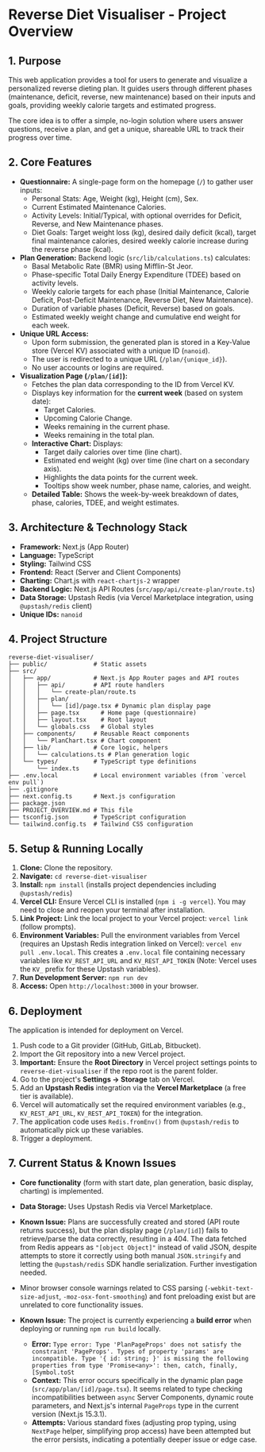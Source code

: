 # Reverse Diet Visualiser - Project Overview

## 1. Purpose

This web application provides a tool for users to generate and visualize a personalized reverse dieting plan. It guides users through different phases (maintenance, deficit, reverse, new maintenance) based on their inputs and goals, providing weekly calorie targets and estimated progress.

The core idea is to offer a simple, no-login solution where users answer questions, receive a plan, and get a unique, shareable URL to track their progress over time.

## 2. Core Features

*   **Questionnaire:** A single-page form on the homepage (`/`) to gather user inputs:
    *   Personal Stats: Age, Weight (kg), Height (cm), Sex.
    *   Current Estimated Maintenance Calories.
    *   Activity Levels: Initial/Typical, with optional overrides for Deficit, Reverse, and New Maintenance phases.
    *   Diet Goals: Target weight loss (kg), desired daily deficit (kcal), target final maintenance calories, desired weekly calorie increase during the reverse phase (kcal).
*   **Plan Generation:** Backend logic (`src/lib/calculations.ts`) calculates:
    *   Basal Metabolic Rate (BMR) using Mifflin-St Jeor.
    *   Phase-specific Total Daily Energy Expenditure (TDEE) based on activity levels.
    *   Weekly calorie targets for each phase (Initial Maintenance, Calorie Deficit, Post-Deficit Maintenance, Reverse Diet, New Maintenance).
    *   Duration of variable phases (Deficit, Reverse) based on goals.
    *   Estimated weekly weight change and cumulative end weight for each week.
*   **Unique URL Access:**
    *   Upon form submission, the generated plan is stored in a Key-Value store (Vercel KV) associated with a unique ID (`nanoid`).
    *   The user is redirected to a unique URL (`/plan/{unique_id}`).
    *   No user accounts or logins are required.
*   **Visualization Page (`/plan/[id]`):**
    *   Fetches the plan data corresponding to the ID from Vercel KV.
    *   Displays key information for the **current week** (based on system date):
        *   Target Calories.
        *   Upcoming Calorie Change.
        *   Weeks remaining in the current phase.
        *   Weeks remaining in the total plan.
    *   **Interactive Chart:** Displays:
        *   Target daily calories over time (line chart).
        *   Estimated end weight (kg) over time (line chart on a secondary axis).
        *   Highlights the data points for the current week.
        *   Tooltips show week number, phase name, calories, and weight.
    *   **Detailed Table:** Shows the week-by-week breakdown of dates, phase, calories, TDEE, and weight estimates.

## 3. Architecture & Technology Stack

*   **Framework:** Next.js (App Router)
*   **Language:** TypeScript
*   **Styling:** Tailwind CSS
*   **Frontend:** React (Server and Client Components)
*   **Charting:** Chart.js with `react-chartjs-2` wrapper
*   **Backend Logic:** Next.js API Routes (`src/app/api/create-plan/route.ts`)
*   **Data Storage:** Upstash Redis (via Vercel Marketplace integration, using `@upstash/redis` client)
*   **Unique IDs:** `nanoid`

## 4. Project Structure

```
reverse-diet-visualiser/
├── public/             # Static assets
├── src/
│   ├── app/            # Next.js App Router pages and API routes
│   │   ├── api/        # API route handlers
│   │   │   └── create-plan/route.ts
│   │   ├── plan/
│   │   │   └── [id]/page.tsx # Dynamic plan display page
│   │   ├── page.tsx      # Home page (questionnaire)
│   │   ├── layout.tsx    # Root layout
│   │   └── globals.css   # Global styles
│   ├── components/     # Reusable React components
│   │   └── PlanChart.tsx # Chart component
│   ├── lib/            # Core logic, helpers
│   │   └── calculations.ts # Plan generation logic
│   └── types/          # TypeScript type definitions
│       └── index.ts
├── .env.local          # Local environment variables (from `vercel env pull`)
├── .gitignore
├── next.config.ts      # Next.js configuration
├── package.json
├── PROJECT_OVERVIEW.md # This file
├── tsconfig.json       # TypeScript configuration
└── tailwind.config.ts  # Tailwind CSS configuration
```

## 5. Setup & Running Locally

1.  **Clone:** Clone the repository.
2.  **Navigate:** `cd reverse-diet-visualiser`
3.  **Install:** `npm install` (installs project dependencies including `@upstash/redis`)
4.  **Vercel CLI:** Ensure Vercel CLI is installed (`npm i -g vercel`). You may need to close and reopen your terminal after installation.
5.  **Link Project:** Link the local project to your Vercel project: `vercel link` (follow prompts).
6.  **Environment Variables:** Pull the environment variables from Vercel (requires an Upstash Redis integration linked on Vercel): `vercel env pull .env.local`. This creates a `.env.local` file containing necessary variables like `KV_REST_API_URL` and `KV_REST_API_TOKEN` (Note: Vercel uses the `KV_` prefix for these Upstash variables).
7.  **Run Development Server:** `npm run dev`
8.  **Access:** Open `http://localhost:3000` in your browser.

## 6. Deployment

The application is intended for deployment on Vercel.

1.  Push code to a Git provider (GitHub, GitLab, Bitbucket).
2.  Import the Git repository into a new Vercel project.
3.  **Important:** Ensure the **Root Directory** in Vercel project settings points to `reverse-diet-visualiser` if the repo root is the parent folder.
4.  Go to the project's **Settings -> Storage** tab on Vercel.
5.  Add an **Upstash Redis** integration via the **Vercel Marketplace** (a free tier is available).
6.  Vercel will automatically set the required environment variables (e.g., `KV_REST_API_URL`, `KV_REST_API_TOKEN`) for the integration.
7.  The application code uses `Redis.fromEnv()` from `@upstash/redis` to automatically pick up these variables.
8.  Trigger a deployment.

## 7. Current Status & Known Issues

*   **Core functionality** (form with start date, plan generation, basic display, charting) is implemented.
*   **Data Storage:** Uses Upstash Redis via Vercel Marketplace.
*   **Known Issue:** Plans are successfully created and stored (API route returns success), but the plan display page (`/plan/[id]`) fails to retrieve/parse the data correctly, resulting in a 404. The data fetched from Redis appears as `"[object Object]"` instead of valid JSON, despite attempts to store it correctly using both manual `JSON.stringify` and letting the `@upstash/redis` SDK handle serialization. Further investigation needed.
*   Minor browser console warnings related to CSS parsing (`-webkit-text-size-adjust`, `-moz-osx-font-smoothing`) and font preloading exist but are unrelated to core functionality issues.

*   **Known Issue:** The project is currently experiencing a **build error** when deploying or running `npm run build` locally.
    *   **Error:** `Type error: Type 'PlanPageProps' does not satisfy the constraint 'PageProps'. Types of property 'params' are incompatible. Type '{ id: string; }' is missing the following properties from type 'Promise<any>': then, catch, finally, [Symbol.toSt`
    *   **Context:** This error occurs specifically in the dynamic plan page (`src/app/plan/[id]/page.tsx`). It seems related to type checking incompatibilities between `async` Server Components, dynamic route parameters, and Next.js's internal `PageProps` type in the current version (Next.js 15.3.1).
    *   **Attempts:** Various standard fixes (adjusting prop typing, using `NextPage` helper, simplifying prop access) have been attempted but the error persists, indicating a potentially deeper issue or edge case. 